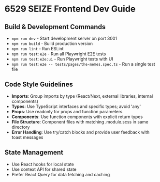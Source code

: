 # 6529 SEIZE Frontend Dev Guide

## Build & Development Commands
- `npm run dev` - Start development server on port 3001
- `npm run build` - Build production version
- `npm run lint` - Run ESLint
- `npm run test:e2e` - Run all Playwright E2E tests
- `npm run test:e2e:ui` - Run Playwright tests with UI
- `npm run test:e2e -- tests/pages/the-memes.spec.ts` - Run a single test file

## Code Style Guidelines
- **Imports**: Group imports by type (React/Next, external libraries, internal components)
- **Types**: Use TypeScript interfaces and specific types; avoid 'any'
- **Props**: Use readonly for props and function parameters
- **Components**: Use function components with explicit return types
- **File Structure**: Component files with matching .module.scss in same directory
- **Error Handling**: Use try/catch blocks and provide user feedback with toast messages

## State Management
- Use React hooks for local state
- Use context API for shared state
- Prefer React Query for data fetching and caching